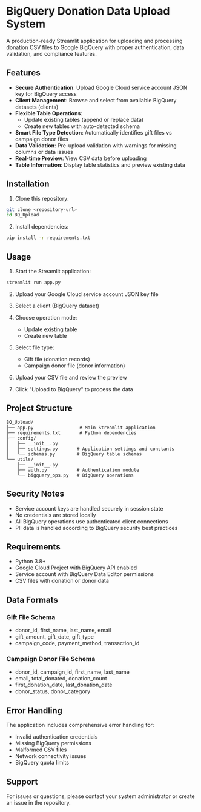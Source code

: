 # BigQuery Donation Data Upload System

A production-ready Streamlit application for uploading and processing donation CSV files to Google BigQuery with proper authentication, data validation, and compliance features.

## Features

- **Secure Authentication**: Upload Google Cloud service account JSON key for BigQuery access
- **Client Management**: Browse and select from available BigQuery datasets (clients)
- **Flexible Table Operations**: 
  - Update existing tables (append or replace data)
  - Create new tables with auto-detected schema
- **Smart File Type Detection**: Automatically identifies gift files vs campaign donor files
- **Data Validation**: Pre-upload validation with warnings for missing columns or data issues
- **Real-time Preview**: View CSV data before uploading
- **Table Information**: Display table statistics and preview existing data

## Installation

1. Clone this repository:
```bash
git clone <repository-url>
cd BQ_Upload
```

2. Install dependencies:
```bash
pip install -r requirements.txt
```

## Usage

1. Start the Streamlit application:
```bash
streamlit run app.py
```

2. Upload your Google Cloud service account JSON key file

3. Select a client (BigQuery dataset)

4. Choose operation mode:
   - Update existing table
   - Create new table

5. Select file type:
   - Gift file (donation records)
   - Campaign donor file (donor information)

6. Upload your CSV file and review the preview

7. Click "Upload to BigQuery" to process the data

## Project Structure

```
BQ_Upload/
├── app.py                 # Main Streamlit application
├── requirements.txt       # Python dependencies
├── config/
│   ├── __init__.py
│   ├── settings.py       # Application settings and constants
│   └── schemas.py        # BigQuery table schemas
└── utils/
    ├── __init__.py
    ├── auth.py           # Authentication module
    └── bigquery_ops.py   # BigQuery operations
```

## Security Notes

- Service account keys are handled securely in session state
- No credentials are stored locally
- All BigQuery operations use authenticated client connections
- PII data is handled according to BigQuery security best practices

## Requirements

- Python 3.8+
- Google Cloud Project with BigQuery API enabled
- Service account with BigQuery Data Editor permissions
- CSV files with donation or donor data

## Data Formats

### Gift File Schema
- donor_id, first_name, last_name, email
- gift_amount, gift_date, gift_type
- campaign_code, payment_method, transaction_id

### Campaign Donor File Schema  
- donor_id, campaign_id, first_name, last_name
- email, total_donated, donation_count
- first_donation_date, last_donation_date
- donor_status, donor_category

## Error Handling

The application includes comprehensive error handling for:
- Invalid authentication credentials
- Missing BigQuery permissions
- Malformed CSV files
- Network connectivity issues
- BigQuery quota limits

## Support

For issues or questions, please contact your system administrator or create an issue in the repository.